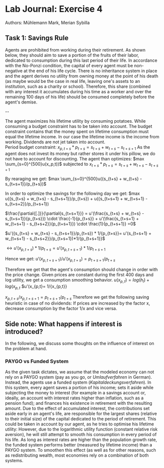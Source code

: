# Lab Journal: Exercise 4

Authors: Mühlemann Mark, Merian Sybilla

## Task 1: Savings Rule

Agents are prohibited from working during their retirement. As shown below, they should aim to save a portion of the fruits of their labor, dedicated to consumption during this last period of their life. In accordance with the No-Ponzi condition, the capital of every agent must be non-negative at the end of his life cycle. There is no inheritance system in place and the agent derives no utility from owning money at the point of his death (as maybe would be the case in real life, leaving one's assets to an institution, such as a charity or school). Therefore, this share (combined with any interest it accumulates during his time as a worker and over the remaining 100 days of his life) should be consumed completely before the agent's demise. 

--

The agent maximizes his lifetime utility by consuming potatoes. While consuming a budget constraint has to be taken into account. The budget constraint contains that the money spent on lifetime consumption must equal the lifetime income. In our case the lifetime income is the income from working. Dividends are not jet taken into account.  
Period budget constraint: 
$x_{p,t+s} * p_{t+s}= s_{t+s} + w_{t+s} - s_{t+s+1}$
As the agent does not invest its money but rather stores it under his pillow, we do not have to account for discounting. 
The agent than optimizes:
$max \sum_{s=0}^{500}u(x_p,t))$ subjected to $x_{t+s} * p_{t+s}= s_{t+s} + w_{t+s} - s_{t+s+1}$

By rearaging we get:
$max \sum_{s=0}^{500}u({s_{t+s} + w_{t+s} - s_{t+s+1}}/p_{t+s})$

In order to optimize the savings for the following day we get:
$max u({s_{t+s} + w_{t+s} - s_{t+s+1}}/p_{t+s}) + u({s_{t+s+1} + w_{t+s+1} - s_{t+s+2}}/p_{t+s+1})

$\frac{\partial{[.]}}{\partial{s_{t+s+1}}} = u'(\frac{s_{t+s} + w_{t+s} - s_{t+s+1}}{p_{t+s}}) \cdot \frac{-1}{p_{t+s}} + u'(\frac{s_{t+s+1} + w_{t+s+1} - s_{t+s+2}}{p_{t+s+1}}) \cdot \frac{1}{p_{t+s+1}} =0$

$u'({s_{t+s} + w_{t+s} - s_{t+s+1}}/p_{t+s}) * 1/{p_{t+s}}= u'(s_{t+s+1} + w_{t+s+1} - s_{t+s+2}}/p_{t+s+1})*1/{p_{t+s+1}}$

$\leftrightarrow u'(x_{p,t+s}) * 1/{p_{t+s}}= u'(x_{p,t+s+1})*1/{p_{t+s+1}}$

Hence we get:
$u'(x_{p,t+s+1})/u'(x_{p,t+s})=p_{t+s+1}/p_{t+s}$

Therefore we get that the agent's consumption should change in order with the price change. 
Given prices are constant during the first 400 days and log utility, we get a consumption smoothing behavior.
$u(x_{p,t})= log(h_l)+ log(x_{p,t}$
$u'(x_{p,t}= 1/{x_{p,t}}

$x_{p,t+s}/x_{p,t+s+1}=p_{t+s+1}/p_{t+s}$
Therefore we get the following saving heuristic in case of no dividends: If prices are increased by the factor x, decrease consumption by the factor 1/x and vice versa.



## Side note: What happens if interest is introduced?
In the following, we discuss some thoughts on the influence of interest on the problem at hand. 
### PAYGO vs Funded System
As the given task dictates, we assume that the modeled economy can not rely on a PAYGO system (pay as you go, or _Umlaufverfahren_ in German). Instead, the agents use a funded system (_Kapitaldeckungsverfahren_). In this system, every agent saves a portion of his income; sets it aside while subjecting the money to interest (for example in a savings account or, ideally, an account with interest rates higher than inflation, such as a pension fund); and finances his existence in retirement with the resulting amount. Due to the effect of accumulated interest, the contributions set aside early in an agent's life, are responsible for the largest shares (relative to their initial size) of the capital dedicated to the period of retirement. This could be taken in account by our agent, as he tries to optimise his lifetime utility: However, due to the logarithmic utility function (constant relative risk aversion), he will still attempt to smooth his consumption in every period of his life. As long as interest rates are higher than the population growth rate, the funded system performs better (measured by lifetime income) than a PAYGO system. To smoothen this effect (as well as for other reasons, such as redistributing wealth, most economies rely on a combination of both systems. 

